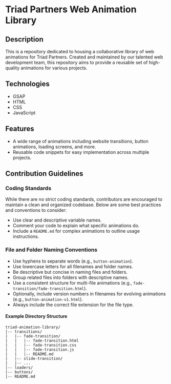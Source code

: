 # Triad Partners Web Animation Library

## Description

This is a repository dedicated to housing a collaborative library of web animations for Triad Partners. Created and maintained by our talented web development team, this repository aims to provide a reusable set of high-quality animations for various projects.

## Technologies

- GSAP
- HTML
- CSS
- JavaScript

## Features

- A wide range of animations including website transitions, button animations, loading screens, and more.
- Reusable code snippets for easy implementation across multiple projects.

## Contribution Guidelines

### Coding Standards

While there are no strict coding standards, contributors are encouraged to maintain a clean and organized codebase. Below are some best practices and conventions to consider:

- Use clear and descriptive variable names.
- Comment your code to explain what specific animations do.
- Include a `README.md` for complex animations to outline usage instructions.

### File and Folder Naming Conventions

- Use hyphens to separate words (e.g., `button-animation`).
- Use lowercase letters for all filenames and folder names.
- Be descriptive but concise in naming files and folders.
- Group related files into folders with descriptive names.
- Use a consistent structure for multi-file animations (e.g., `fade-transition/fade-transition.html`).
- Optionally, include version numbers in filenames for evolving animations (e.g., `button-animation-v1.html`).
- Always include the correct file extension for the file type.

#### Example Directory Structure

```plaintext
triad-animation-library/
|-- transitions/
|   |-- fade-transition/
|   |   |-- fade-transition.html
|   |   |-- fade-transition.css
|   |   |-- fade-transition.js
|   |   |-- README.md
|   |-- slide-transition/
|   |-- ...
|-- loaders/
|-- buttons/
|-- README.md
